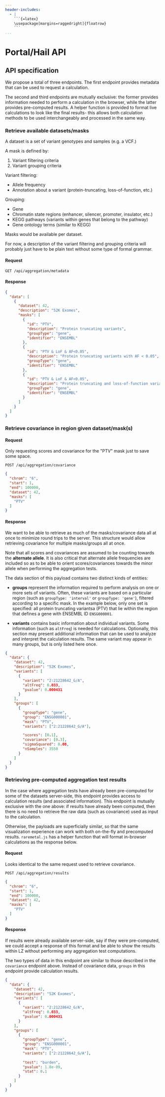 ```yaml
---
header-includes:
  - |
    ```{=latex}
    \usepackage[margins=raggedright]{floatrow}
    ```
...
```


# Portal/Hail API

## API specification

We propose a total of three endpoints. The first endpoint provides metadata that can be used to request a calculation.

The second and third endpoints are mutually exclusive: the former provides information needed to perform a calculation 
in the browser, while the latter provides pre-computed results.  A helper function is provided to format live 
calculations to look like the final results- this allows both calculation methods to be used interchangeably and 
processed in the same way.

### Retrieve available datasets/masks

A dataset is a set of variant genotypes and samples (e.g. a VCF.) 

A mask is defined by:

1. Variant filtering criteria
2. Variant grouping criteria

Variant filtering:

* Allele frequency
* Annotation about a variant (protein-truncating, loss-of-function, etc.)

Grouping:

* Gene
* Chromatin state regions (enhancer, silencer, promoter, insulator, etc.)
* KEGG pathways (variants within genes that belong to the pathway)
* Gene ontology terms (similar to KEGG)

Masks would be available per dataset. 

For now, a description of the variant filtering and grouping criteria will probably just have to be plain text without some type of formal grammar. 

#### Request

`GET /api/aggregation/metadata`

#### Response

```json
{
  "data": [
    {
      "dataset": 42,
      "description": "52K Exomes",
      "masks": [
        {
          "id": "PTV",
          "description": "Protein truncating variants",
          "groupType": "gene",
          "identifier": "ENSEMBL"
        },
        {
          "id": "PTV & LoF & AF<0.05",
          "description": "Protein truncating variants with AF < 0.05",
          "groupType": "gene",
          "identifier": "ENSEMBL"
        },
        {
          "id": "PTV & LoF & AF<0.05",
          "description": "Protein truncating and loss-of-function variants with AF < 0.05",
          "groupType": "gene",
          "identifier": "ENSEMBL"
        }
      ]
    }
  ]
}
```

### Retrieve covariance in region given dataset/mask(s)

#### Request

Only requesting scores and covariance for the "PTV" mask just to save some space.

`POST /api/aggregation/covariance`

```json
{
  "chrom": "6",
  "start": 1,
  "end": 100000,
  "dataset": 42,
  "masks": [
    "PTV"
  ]
}
```

#### Response

We want to be able to retrieve as much of the masks/covariance data all at once to minimize round trips to the server. 
This structure would allow retrieving covariance for multiple masks/groups all at once.

Note that all scores and covariances are assumed to be counting towards the **alternate allele**. It is also critical 
that alternate allele frequencies are included so as to be able to orient scores/covariances towards 
the minor allele when performing the aggregation tests. 

The data section of this payload contains two distinct kinds of entities:

- **groups** represent the information required to perform analysis on one or more sets of variants. Often, these 
variants are based on a particular region (such as `groupType: 'interval'` or `groupType: 'gene'`), 
filtered according to a specific mask. In the example below, only one set is specified: all protein 
truncating variantsa (PTV) that lie within the region that defines a gene with ENSEMBL ID `ENSG000001`.
 
- **variants** contains basic information about individual variants. Some information (such as `altFreq`) is needed 
for calculations. Optionally, this section may present additional information that can be used to analyze and 
interpret the calculation results. The same variant may appear in many groups, but is only listed here once.

```json
{
  "data": {
    "dataset": 42,
    "description": "52K Exomes",
    "variants": [
      {
        "variant": "2:21228642_G/A",
        "altFreq": 0.033,
        "pvalue": 0.000431
      }
    ],
    "groups": [
      {
        "groupType": "gene",
        "group": "ENSG000001",
        "mask": "PTV",
        "variants": ["2:21228642_G/A"],

        "scores": [0.1], 
        "covariance": [0.3],
        "sigmaSquared": 0.08,
        "nSamples": 3550
      }
    ]
  }
}
```

### Retrieving pre-computed aggregation test results

In the case where aggregation tests have already been pre-computed for some of the datasets server-side, this endpoint
provides access to calculation results (and associated information). This endpoint is mutually exclusive with the one
above: if results have already been computed, then there is no need to retrieve the raw data (such as covariance) used 
as input to the calculation.

Otherwise, the payloads are superficially similar, so that the same visualization experience can work with both 
on-the-fly and precomputed results. `raremetal.js` has a helper function that will format in-browser calculations 
as the response below.
 

#### Request

Looks identical to the same request used to retrieve covariance.

`POST /api/aggregation/results`

```json
{
  "chrom": "6",
  "start": 1,
  "end": 100000,
  "dataset": 42,
  "masks": [
    "PTV"
  ]
}
```

#### Response

If results were already available server-side, say if they were pre-computed, we could accept a response of this 
format and be able to show the results within LZ without performing any aggregation test computations. 

The two types of data in this endpoint are similar to those described in the `covariance` endpoint above. Instead of 
covariance data, `groups` in this endpoint provide calculation results.

```json
{
  "data": {
    "dataset": 42,
    "description": "52K Exomes",
    "variants": [
      {
        "variant": "2:21228642_G/A",
        "altFreq": 0.033,
        "pvalue": 0.000431
      }
    ],
    "groups": [
      {
        "groupType": "gene",
        "group": "ENSG000001",
        "mask": "PTV",
        "variants": ["2:21228642_G/A"],
        
        "test": "burden",
        "pvalue": 1.8e-09,
        "stat": 0.1        
      }
    ]
  }
}
```
